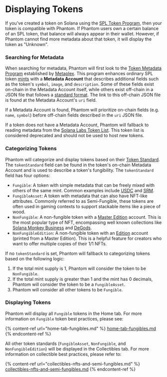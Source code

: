 # Displaying Tokens

If you've created a token on Solana using the [SPL Token Program](https://spl.solana.com/token), then your token is compatible with Phantom. If Phantom users own a certain balance of an SPL token, that balance will always appear in their wallet. However, if Phantom cannot find more metadata about that token, it will display the token as "Unknown".

### Searching for Metadata

When searching for metadata, Phantom will first look to the [Token Metadata Program](https://docs.metaplex.com/programs/token-metadata/overview) established by [Metaplex](https://www.metaplex.com/). This program enhances ordinary SPL token [mints](https://docs.solana.com/integrations/exchange#token-mints) with a **Metadata Account** that describes additional fields such as the token's `symbol`, `image`, and `description`. Some of these fields exist on-chain in the Metadata Account itself, while others exist off-chain in a JSON file that follows a [standard format](https://docs.metaplex.com/programs/token-metadata/token-standard). The link to this off-chain JSON file is found at the Metadata Account's `uri` field.

If a Metadata Account is found, Phantom will prioritize on-chain fields (e.g. `name`, `symbol`) before off-chain fields described in the `uri` JSON file.

If a token does not have a Metadata Account, Phantom will fallback to reading metadata from the [Solana Labs Token List](https://github.com/solana-labs/token-list). This token list is considered deprecated and should not be used to host new tokens.

### Categorizing Tokens

Phantom will categorize and display tokens based on their [Token Standard](https://docs.metaplex.com/programs/token-metadata/token-standard#token-standards). The `tokenStandard` field can be found in the token's on-chain Metadata Account and is used to describe a token's fungibility. The `tokenStandard` field has four options:

* `Fungible`: A token with simple metadata that can be freely mixed with others of the same mint. Common examples include [USDC](https://www.circle.com/en/usdc) and [SRM](https://www.projectserum.com/).
* `FungibleAsset`: A token with metadata that can also have NFT-like attributes. Commonly referred to as Semi-Fungible, these tokens are often used in gaming contexts to support stackable items like a piece of wood.
* `NonFungible`: A non-fungible token with a [Master Edition](https://docs.metaplex.com/programs/token-metadata/accounts#master-edition) account. This is the most popular type of NFT, encompassing well known collections like [Solana Monkey Business](https://solanamonkey.business/) and [DeGods](https://www.degods.com/).
* `NonFungibleEdition`: A non-fungible token with an [Edition](https://docs.metaplex.com/programs/token-metadata/accounts#edition) account (printed from a Master Edition). This is a helpful feature for creators who want to offer multiple copies of their 1/1 NFTs.

If no `tokenStandard` is set, Phantom will fallback to categorizing tokens based on the following logic:

1. If the total mint supply is 1, Phantom will consider the token to be `NonFungible`.
2. If the total mint supply is greater than 1 and the mint has 0 decimals, Phantom will consider the token to be a `FungibleAsset`.
3. Phantom will consider all other tokens to be `Fungible`.

### Displaying Tokens

Phantom will display all `Fungible` tokens in the Home tab. For more information on `Fungible` token best practices, please see:

{% content-ref url="home-tab-fungibles.md" %}
[home-tab-fungibles.md](home-tab-fungibles.md)
{% endcontent-ref %}

All other token standards (`FungibleAsset`, `NonFungible`, and `NonFungibleEdition`) will be displayed in the Collectibles tab. For more information on collectible best practices, please refer to:

{% content-ref url="collectibles-nfts-and-semi-fungibles.md" %}
[collectibles-nfts-and-semi-fungibles.md](collectibles-nfts-and-semi-fungibles.md)
{% endcontent-ref %}
